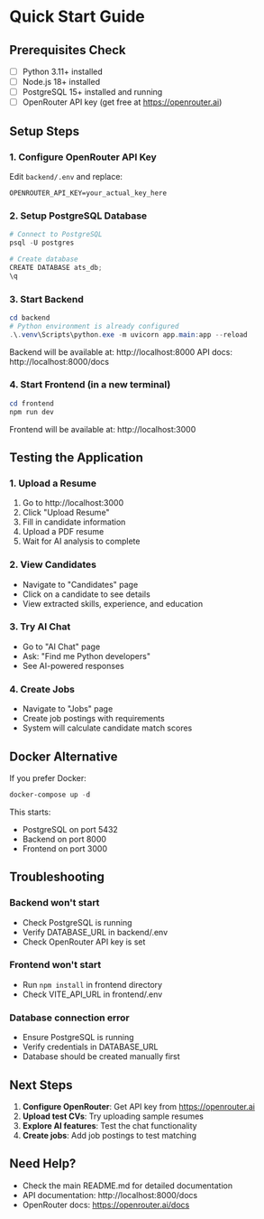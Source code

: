 # Quick Start Guide

## Prerequisites Check
- [ ] Python 3.11+ installed
- [ ] Node.js 18+ installed
- [ ] PostgreSQL 15+ installed and running
- [ ] OpenRouter API key (get free at https://openrouter.ai)

## Setup Steps

### 1. Configure OpenRouter API Key
Edit `backend/.env` and replace:
```
OPENROUTER_API_KEY=your_actual_key_here
```

### 2. Setup PostgreSQL Database
```powershell
# Connect to PostgreSQL
psql -U postgres

# Create database
CREATE DATABASE ats_db;
\q
```

### 3. Start Backend
```powershell
cd backend
# Python environment is already configured
.\.venv\Scripts\python.exe -m uvicorn app.main:app --reload
```

Backend will be available at: http://localhost:8000
API docs: http://localhost:8000/docs

### 4. Start Frontend (in a new terminal)
```powershell
cd frontend
npm run dev
```

Frontend will be available at: http://localhost:3000

## Testing the Application

### 1. Upload a Resume
1. Go to http://localhost:3000
2. Click "Upload Resume"
3. Fill in candidate information
4. Upload a PDF resume
5. Wait for AI analysis to complete

### 2. View Candidates
- Navigate to "Candidates" page
- Click on a candidate to see details
- View extracted skills, experience, and education

### 3. Try AI Chat
- Go to "AI Chat" page
- Ask: "Find me Python developers"
- See AI-powered responses

### 4. Create Jobs
- Navigate to "Jobs" page
- Create job postings with requirements
- System will calculate candidate match scores

## Docker Alternative

If you prefer Docker:
```powershell
docker-compose up -d
```

This starts:
- PostgreSQL on port 5432
- Backend on port 8000
- Frontend on port 3000

## Troubleshooting

### Backend won't start
- Check PostgreSQL is running
- Verify DATABASE_URL in backend/.env
- Check OpenRouter API key is set

### Frontend won't start
- Run `npm install` in frontend directory
- Check VITE_API_URL in frontend/.env

### Database connection error
- Ensure PostgreSQL is running
- Verify credentials in DATABASE_URL
- Database should be created manually first

## Next Steps

1. **Configure OpenRouter**: Get API key from https://openrouter.ai
2. **Upload test CVs**: Try uploading sample resumes
3. **Explore AI features**: Test the chat functionality
4. **Create jobs**: Add job postings to test matching

## Need Help?

- Check the main README.md for detailed documentation
- API documentation: http://localhost:8000/docs
- OpenRouter docs: https://openrouter.ai/docs
